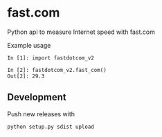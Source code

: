 # fast.com
Python api to measure Internet speed with fast.com


Example usage
```
In [1]: import fastdotcom_v2

In [2]: fastdotcom_v2.fast_com()
Out[2]: 29.3

```

## Development

Push new releases with

```
python setup.py sdist upload
```
